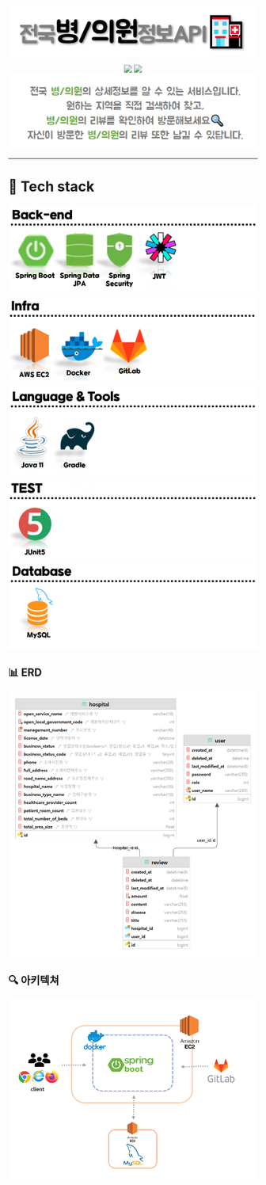 <div align="center">

![](img/전국병의원정보API_title.png)    

<a href="http://ec2-13-209-66-87.ap-northeast-2.compute.amazonaws.com:8081/swagger-ui/"><img src="https://img.shields.io/badge/swagger-4285F4?style=flat&logo=Google Chrome&logoColor=white" /></a>
<a href="http://ec2-13-209-66-87.ap-northeast-2.compute.amazonaws.com:8081/home"><img src="https://img.shields.io/badge/national_hospitals-83B81A?style=flat&logo=Google Chrome&logoColor=white" /></a>    
![](img/전국병의원정보API_content.png)
</div>

---

# 📌 Tech stack

![](img/back_end.png)     
![](img/infra.png)    
![](img/tools.png)    
![](img/test.png)    
![](img/database.png)

## 📊 ERD
![](img/전국병의원정보_erd.png)

## 🔍 아키텍쳐
![](img/전국병의원정보_아키텍쳐.png)